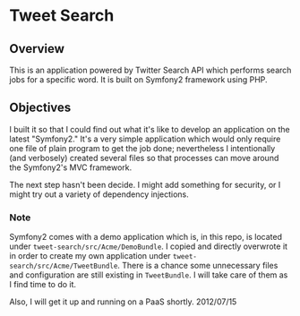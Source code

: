 # Tweet Search

## Overview
This is an application powered by Twitter Search API which performs search jobs for a specific word. It is built on Symfony2 framework using PHP. 

## Objectives
I built it so that I could find out what it's like to develop an application on the latest "Symfony2." It's a very simple application which would only require one file of plain program to get the job done; nevertheless I intentionally (and verbosely) created several files so that processes can move around the Symfony2's MVC framework.  

The next step hasn't been decide. I might add something for security, or I might try out a variety of dependency injections.

### Note
Symfony2 comes with a demo application which is, in this repo, is located under `tweet-search/src/Acme/DemoBundle`. I copied and directly overwrote it in order to create my own application under `tweet-search/src/Acme/TweetBundle`. There is a chance some unnecessary files and configuration are still existing in `TweetBundle`. I will take care of them as I find time to do it.

Also, I will get it up and running on a PaaS shortly.
2012/07/15 